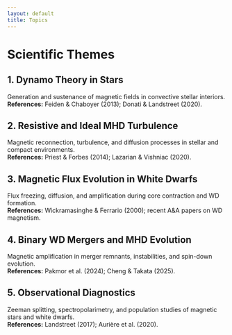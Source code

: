 ```yaml
---
layout: default
title: Topics
---
```


# Scientific Themes

## 1. Dynamo Theory in Stars
Generation and sustenance of magnetic fields in convective stellar interiors.  
**References:** Feiden & Chaboyer (2013); Donati & Landstreet (2020).

## 2. Resistive and Ideal MHD Turbulence
Magnetic reconnection, turbulence, and diffusion processes in stellar and compact environments.  
**References:** Priest & Forbes (2014); Lazarian & Vishniac (2020).

## 3. Magnetic Flux Evolution in White Dwarfs
Flux freezing, diffusion, and amplification during core contraction and WD formation.  
**References:** Wickramasinghe & Ferrario (2000); recent A&A papers on WD magnetism.

## 4. Binary WD Mergers and MHD Evolution
Magnetic amplification in merger remnants, instabilities, and spin-down evolution.  
**References:** Pakmor et al. (2024); Cheng & Takata (2025).

## 5. Observational Diagnostics
Zeeman splitting, spectropolarimetry, and population studies of magnetic stars and white dwarfs.  
**References:** Landstreet (2017); Aurière et al. (2020).
